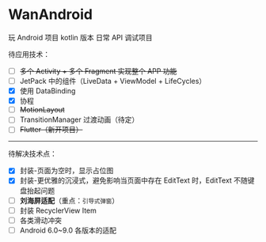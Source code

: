 # WanAndroid
玩 Android 项目 kotlin 版本
日常 API 调试项目

待应用技术：
- [ ] ~~多个 Activity + 多个 Fragment 实现整个 APP 功能~~
- [ ] JetPack 中的组件（LiveData + ViewModel + LifeCycles）
- [x] 使用 DataBinding
- [x] 协程
- [ ] ~~MotionLayout~~
- [ ] TransitionManager 过渡动画（待定）
- [ ] ~~Flutter（新开项目）~~

----

待解决技术点：
- [x] 封装-页面为空时，显示占位图
- [x] 封装-更优雅的沉浸式，避免影响当页面中存在 EditText 时，EditText 不随键盘抬起问题
- [ ] **刘海屏适配**（重点：`引导式弹窗`）
- [ ] 封装 RecyclerView Item
- [ ] 各类滑动冲突
- [ ] Android 6.0~9.0 各版本的适配

